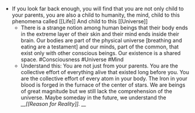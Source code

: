 - If you look far back enough, you will find that you are not only child to your parents, you are also a child to humanity, the mind, child to this phenomena called [[Life]] And child to this [[Universe]]
	- There is a strange notion among human beings that their body ends in the extreme layer of their skin and their mind ends inside their brain.  Our bodies are part of the physical universe [breathing and eating are a testament] and our minds, part of the common, that exist only with other conscious beings. Our existence is a shared space. #Consciousness #Universe #Mind
	- Understand this: You are not just from your parents. You are the collective effort of everything alive that existed long before you. You are the collective effort of every atom in your body. The Iron in your blood is forged in the furnace of the center of stars. We are beings of great magnitude but we still lack the comprehension of the universe. Maybe someday in the future, we understand the *__[[Reason for Reality]]. __*